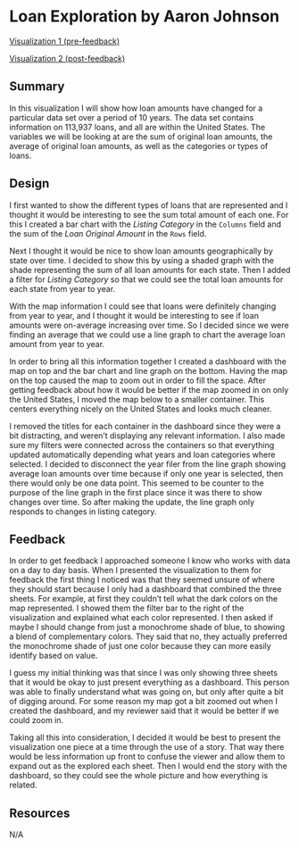 
# Loan Exploration by Aaron Johnson

[Visualization 1 (pre-feedback)](https://public.tableau.com/shared/6BQQ62XJB?:display_count=yes) 

[Visualization 2 (post-feedback)](https://public.tableau.com/shared/TDSPDF4QR?:display_count=yes)

## Summary

In this visualization I will show how loan amounts have changed for a particular data set over a period of 10 years. The data set contains information on 113,937 loans, and all are within the United States. The variables we will be looking at are the sum of original loan amounts, the average of original loan amounts, as well as the categories or types of loans. 

## Design

I first wanted to show the different types of loans that are represented and I thought it would be interesting to see the sum total amount of each one. For this I created a bar chart with the *Listing Category* in the `Columns` field and the sum of the *Loan Original Amount* in the `Rows` field. 

Next I thought it would be nice to show loan amounts geographically by state over time. I decided to show this by using a shaded graph with the shade representing the sum of all loan amounts for each state. Then I added a filter for *Listing Category* so that we could see the total loan amounts for each state from year to year.

With the map information I could see that loans were definitely changing from year to year, and I thought it would be interesting to see if loan amounts were on-average increasing over time. So I decided since we were finding an average that we could use a line graph to chart the average loan amount from year to year. 

In order to bring all this information together I created a dashboard with the map on top and the bar chart and line graph on the bottom. Having the map on the top caused the map to zoom out in order to fill the space. After getting feedback about how it would be better if the map zoomed in on only the United States, I moved the map below to a smaller container. This centers everything nicely on the United States and looks much cleaner. 

I removed the titles for each container in the dashboard since they were a bit distracting, and weren’t displaying any relevant information. I also made sure my filters were connected across the containers so that everything updated automatically depending what years and loan categories where selected. I decided to disconnect the year filer from the line graph showing average loan amounts over time because if only one year is selected, then there would only be one data point. This seemed to be counter to the purpose of the line graph in the first place since it was there to show changes over time. So after making the update, the line graph only responds to changes in listing category.


## Feedback

In order to get feedback I approached someone I know who works with data on a day to day basis. When I presented the visualization to them for feedback the first thing I noticed was that they seemed unsure of where they should start because I only had a dashboard that combined the three sheets. For example, at first they couldn’t tell what the dark colors on the map represented. I showed them the filter bar to the right of the visualization and explained what each color represented. I then asked if maybe I should change from just a monochrome shade of blue, to showing a blend of complementary colors. They said that no, they actually preferred the monochrome shade of just one color because they can more easily identify based on value. 

I guess my initial thinking was that since I was only showing three sheets that it would be okay to just present everything as a dashboard. This person was able to finally understand what was going on, but only after quite a bit of digging around. For some reason my map got a bit zoomed out when I created the dashboard, and my reviewer said that it would be better if we could zoom in. 

Taking all this into consideration, I decided it would be best to present the visualization one piece at a time through the use of a story. That way there would be less information up front to confuse the viewer and allow them to expand out as the explored each sheet. Then I would end the story with the dashboard, so they could see the whole picture and how everything is related.

## Resources

N/A
